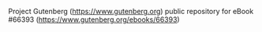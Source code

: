 Project Gutenberg (https://www.gutenberg.org) public repository for
eBook #66393 (https://www.gutenberg.org/ebooks/66393)

